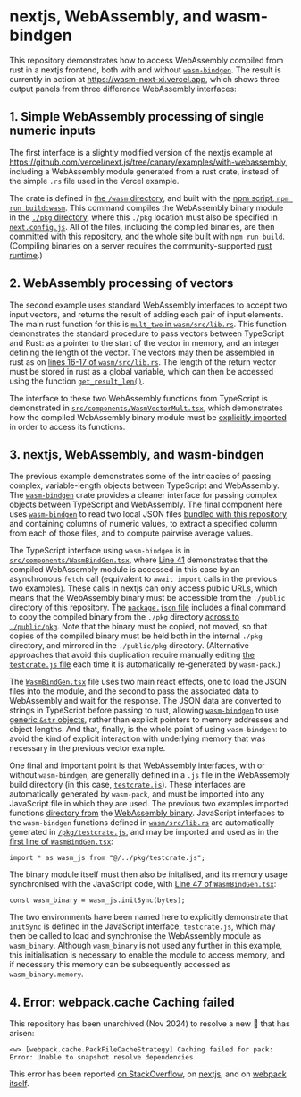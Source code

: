 # nextjs, WebAssembly, and wasm-bindgen

This repository demonstrates how to access WebAssembly compiled from rust in a
nextjs frontend, both with and without
[`wasm-bindgen`](https://github.com/rustwasm/wasm-bindgen). The result is
currently in action at https://wasm-next-xi.vercel.app, which shows three
output panels from three difference WebAssembly interfaces:

## 1. Simple WebAssembly processing of single numeric inputs

The first interface is a slightly  modified version of the nextjs example at
https://github.com/vercel/next.js/tree/canary/examples/with-webassembly,
including a WebAssembly module generated from a rust crate, instead of the
simple `.rs` file used in the Vercel example.

The crate is defined in [the `/wasm`
directory](https://github.com/mpadge/wasm-next/tree/main/wasm), and built with
the [npm script, `npm run
build:wasm`](https://github.com/mpadge/wasm-next/blob/main/package.json#L6).
This command compiles the WebAssembly binary module in the [`./pkg`
directory](https://github.com/mpadge/wasm-next/tree/main/pkg), where this
`./pkg` location must also be specified in
[`next.config.js`](https://github.com/mpadge/wasm-next/blob/main/next.config.js).
All of the files, including the compiled binaries, are then committed with this
repository, and the whole site built with `npm run build`. (Compiling binaries
on a server requires the community-supported [rust
runtime](https://github.com/vercel-community/rust).)

## 2. WebAssembly processing of vectors

The second example uses standard WebAssembly interfaces to accept two input
vectors, and returns the result of adding each pair of input elements. The main
rust function for this is [`mult_two` in
`wasm/src/lib.rs`](https://github.com/mpadge/wasm-next/blob/main/wasm/src/lib.rs).
This function demonstrates the standard procedure to pass vectors between
TypeScript and Rust: as a pointer to the start of the vector in memory, and an
integer defining the length of the vector. The vectors may then be assembled in
rust as on [lines 16-17 of
`wasm/src/lib.rs`](https://github.com/mpadge/wasm-next/blob/main/wasm/src/lib.rs#L16-L17).
The length of the return vector must be stored in rust as a global variable,
which can then be accessed using the function
[`get_result_len()`](https://github.com/mpadge/wasm-next/blob/main/wasm/src/lib.rs#L34-L36).

The interface to these two WebAssembly functions from TypeScript is
demonstrated in
[`src/components/WasmVectorMult.tsx`](https://github.com/mpadge/wasm-next/blob/main/src/components/WasmVectorMult.tsx),
which demonstrates how the compiled WebAssembly binary module must be
[explicitly
imported](https://github.com/mpadge/wasm-next/blob/main/src/components/WasmVectorMult.tsx#L22)
in order to access its functions.


## 3. nextjs, WebAssembly, and wasm-bindgen

The previous example demonstrates some of the intricacies of passing complex,
variable-length objects between TypeScript and WebAssembly. The
[`wasm-bindgen`](https://github.com/rustwasm/wasm-bindgen) crate provides a
cleaner interface for passing complex objects between TypeScript and
WebAssembly. The final component here uses
[`wasm-bindgen`](https://github.com/rustwasm/wasm-bindgen) to read two local
JSON files [bundled with this
repository](https://github.com/mpadge/wasm-next/tree/main/public/data) and
containing columns of numeric values, to extract a specified column from each
of those files, and to compute pairwise average values.

The TypeScript interface using `wasm-bindgen` is in
[`src/components/WasmBindGen.tsx`](https://github.com/mpadge/wasm-next/blob/main/src/components/WasmBindGen.tsx),
where [Line 41](
https://github.com/mpadge/wasm-next/blob/main/src/components/WasmBindGen.tsx#L41)
demonstrates that the compiled WebAssembly module is accessed in this case by an
asynchronous `fetch` call (equivalent to `await import` calls in the previous
two examples). These calls in nextjs can only access public URLs, which means
that the WebAssembly binary must be accessible from the `./public`
directory of this repository. The [`package.json`
file](https://github.com/mpadge/wasm-next/blob/main/package.json) includes a
final command to copy the compiled binary from the `./pkg` directory [across to
`./public/pkg`](https://github.com/mpadge/wasm-next/blob/main/package.json#L6).
Note that the binary must be copied, not moved, so that copies of the compiled
binary must be held both in the internal `./pkg` directory, and mirrored in the
`./public/pkg` directory. (Alternative approaches that avoid this duplication
require manually editing [the `testcrate.js`
file](https://github.com/mpadge/wasm-next/blob/main/pkg/testcrate.js) each time
it is automatically re-generated by `wasm-pack`.)


The
[`WasmBindGen.tsx`](https://github.com/mpadge/wasm-next/blob/main/src/components/WasmBindGen.tsx)
file uses two main react effects, one to load the JSON files into the module,
and the second to pass the associated data to WebAssembly and wait for the
response. The JSON data are converted to strings in TypeScript before passing
to rust, allowing [`wasm-bindgen`](https://github.com/rustwasm/wasm-bindgen) to
use [generic `&str`
objects](https://github.com/mpadge/wasm-next/blob/main/wasm/src/lib.rs#L66),
rather than explicit pointers to memory addresses and object lengths. And that,
finally, is the whole point of using `wasm-bindgen`: to avoid the kind of
explicit interaction with underlying memory that was necessary in the previous
vector example.

One final and important point is that WebAssembly interfaces, with or without
`wasm-bindgen`, are generally defined in a `.js` file in the WebAssembly build
directory (in this case,
[`testcrate.js`](https://github.com/mpadge/wasm-next/blob/main/pkg/testcrate.js)).
These interfaces are automatically generated by `wasm-pack`, and must be
imported into any JavaScript file in which they are used. The previous two
examples imported functions [directory
from](https://github.com/mpadge/wasm-next/blob/main/src/components/WasmAddTwo.tsx#L13)
the [WebAssembly
binary](https://github.com/mpadge/wasm-next/blob/main/src/components/WasmVectorMult.tsx#L22).
JavaScript interfaces to the `wasm-bindgen` functions defined in
[`wasm/src/lib.rs`](https://github.com/mpadge/wasm-next/blob/main/wasm/src/lib.rs)
are automatically generated in
[`/pkg/testcrate.js`](https://github.com/mpadge/wasm-next/blob/main/pkg/testcrate.js),
and may be imported and used as in the [first line of `WasmBindGen.tsx`](
https://github.com/mpadge/wasm-next/blob/main/src/components/WasmBindGen.tsx#L1):
```{js}
import * as wasm_js from "@/../pkg/testcrate.js";
```
The binary module itself must then also be initalised, and its memory usage
synchronised with the JavaScript code, with [Line 47 of `WasmBindGen.tsx`](
https://github.com/mpadge/wasm-next/blob/main/src/components/WasmBindGen.tsx#L47):
```{js}
const wasm_binary = wasm_js.initSync(bytes);
```
The two environments have been named here to explicitly demonstrate that
`initSync` is defined in the JavaScript interface, `testcrate.js`, which may
then be called to load and synchronise the WebAssembly module as `wasm_binary`.
Although `wasm_binary` is not used any further in this example, this
initialisation is necessary to enable the module to access memory, and if
necessary this memory can be subsequently accessed as `wasm_binary.memory`.

## 4. Error: webpack.cache Caching failed

This repository has been unarchived (Nov 2024) to resolve a new :bug: that has
arisen:

```
<w> [webpack.cache.PackFileCacheStrategy] Caching failed for pack: Error: Unable to snapshot resolve dependencies
```

This error has been reported [on
StackOverflow](https://stackoverflow.com/questions/73306304/w-webpack-cache-packfilecachestrategy-caching-failed-for-pack-error-unable),
on [nextjs](https://github.com/vercel/next.js/issues/27650), and on [webpack
itself](https://github.com/webpack/webpack/issues/11908).
